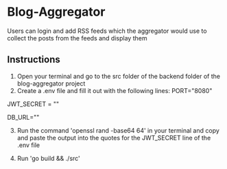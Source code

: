 # Blog-Aggregator

Users can login and add RSS feeds which the aggregator would use to collect the posts from the feeds and display them

## Instructions
1. Open your terminal and go to the src folder of the backend folder of the blog-aggregator project
2. Create a .env file and fill it out with the following lines:
PORT="8080"

JWT_SECRET = ""

DB_URL=""

3. Run the command 'openssl rand -base64 64' in your terminal and copy and paste the output into the quotes for the JWT_SECRET line of the .env file

4. Run 'go build && ./src'